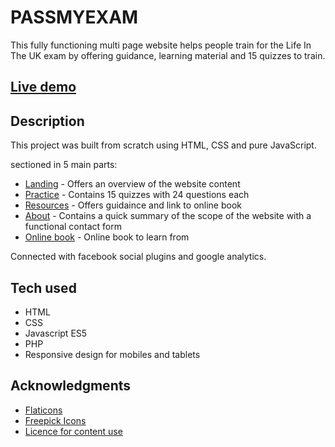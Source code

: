 # PASSMYEXAM

This fully functioning multi page website helps people train for the Life In The UK exam by offering guidance, 
learning material and 15 quizzes to train.



## [Live demo](https://passmyexam.co.uk/index.html)



## Description

This project was built from scratch using HTML, CSS and pure JavaScript. 

sectioned in 5 main parts:
* [Landing](https://passmyexam.co.uk/index.html) - Offers an overview of the website content
* [Practice](https://passmyexam.co.uk/src/pages/practice.html) - Contains 15 quizzes with 24 questions each
* [Resources](https://passmyexam.co.uk/src/pages/resources.html) - Offers guidaince and link to online book
* [About](https://passmyexam.co.uk/src/pages/about.php) - Contains a quick summary of the scope of the website with a functional contact form
* [Online book](https://passmyexam.co.uk/src/pages/chapter/chapter1.html) - Online book to learn from


Connected with facebook social plugins and google analytics. 

## Tech used

* HTML
* CSS
* Javascript ES5
* PHP
* Responsive design for mobiles and tablets


## Acknowledgments

* [Flaticons](https://www.flaticon.com/authors/popcorns-arts)
* [Freepick Icons](https://www.freepik.com/)
* [Licence for content use](http://www.nationalarchives.gov.uk/doc/open-government-licence/version/3/)
